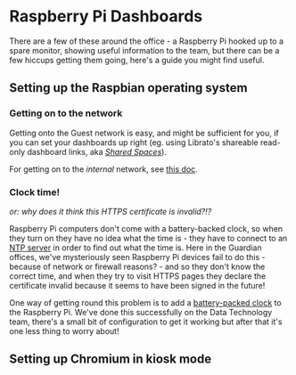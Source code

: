 # Raspberry Pi Dashboards

There are a few of these around the office - a Raspberry Pi hooked up to a spare monitor, 
showing useful information to the team, but there can be a few hiccups getting them going,
here's a guide you might find useful.

## Setting up the Raspbian operating system

### Getting on to the network

Getting onto the Guest network is easy, and might be sufficient for you, if you can set your dashboards
up right (eg. using Librato's shareable read-only dashboard links, aka [_Shared Spaces_](https://www.librato.com/docs/kb/visualize/faq/shared_spaces/)).

For getting on to the _internal_ network, see [this doc](https://docs.google.com/a/guardian.co.uk/document/d/1n8rKaCxa_eAgKSbsAhuX3Q9cxy72zgQIMGMjo9cZ6tw/edit?usp=sharing).

### Clock time!

_or: why does it think this HTTPS certificate is invalid?!?_

Raspberry Pi computers don't come with a battery-backed clock, so when they turn on they
have no idea what the time is - they have to connect to an [NTP server](https://en.wikipedia.org/wiki/Network_Time_Protocol)
in order to find out what the time is. Here in the Guardian offices, we've mysteriously
seen Raspberry Pi devices fail to do this - because of network or firewall reasons? -
and so they don't know the correct time, and when they try to visit HTTPS pages
they declare the certificate invalid because it seems to have been signed in the future!

One way of getting round this problem is to add a [battery-packed clock](https://shop.pimoroni.com/products/adafruit-pirtc-pcf8523-real-time-clock-for-raspberry-pi)
to the Raspberry Pi. We've done this successfully on the Data Technology team, there's a small
bit of configuration to get it working but after that it's one less thing to worry about!

## Setting up Chromium in kiosk mode

